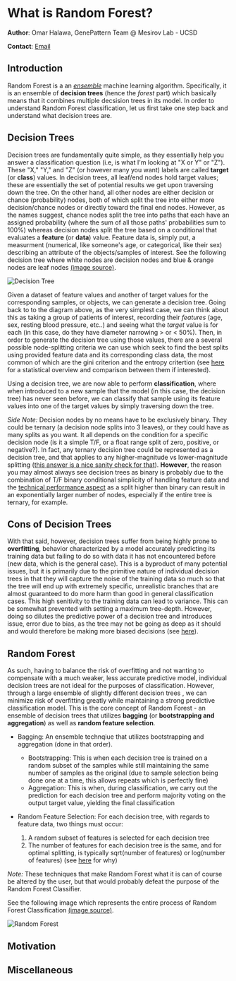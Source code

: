 # What is Random Forest?

**Author**: Omar Halawa, GenePattern Team @ Mesirov Lab - UCSD

**Contact**: [Email](mailto:ohalawa@ucsd.edu)

## Introduction

Random Forest is a an [_ensemble_](https://machinelearningmastery.com/tour-of-ensemble-learning-algorithms/) machine learning algorithm. Specifically, it is an ensemble of **decision trees** (hence the _forest_ part) which basically means that it combines multiple decsision trees in its model. In order to understand Random Forest classification, let us first take one step back and understand what decision trees are.

## Decision Trees

Decision trees are fundamentally quite simple, as they essentially help you answer a classification question (i.e, is what I'm looking at "X or Y" or "Z"). These "X," "Y," and "Z" (or however many you want) labels are called **target** (or **class**) values. In decision trees, all leaf/end nodes hold target values; these are essentially the set of potential results we get upon traversing down the tree. On the other hand, all other nodes are either decision or chance (probability) nodes, both of which split the tree into either more decision/chance nodes or directly toward the final end nodes. However, as the names suggest, chance nodes split the tree into paths that each have an assigned probability (where the sum of all those paths' probabilities sum to 100%) whereas decision nodes split the tree based on a conditional that evaluates a **feature** (or  **data**) value. Feature data is, simply put, a measurment (numerical, like someone's age, or categorical, like their sex) describing an attribute of the objects/samples of interest. See the following decision tree where white nodes are decision nodes and blue & orange nodes are leaf nodes [(image source)](https://www.sciencedirect.com/science/article/pii/S0957417412006707).  

![Decision Tree](https://ars.els-cdn.com/content/image/1-s2.0-S0957417412006707-gr3.jpg)

Given a dataset of feature values and another of target values for the corresponding samples, or objects, we can generate a decision tree. Going back to to the diagram above, as the very simplest case, we can think about this as taking a group of patients of interest, recording their _features_ (age, sex, resting blood pressure, etc..) and seeing what the _target_ value is for each (in this case, do they have diameter narrowing > or < 50%). Then, in order to generate the decision tree using those values, there are a several possible node-splitting criteria we can use which seek to find the best splits using provided feature data and its corresponding class data, the most common of which are the gini criterion and the entropy critertion (see [here](https://quantdare.com/decision-trees-gini-vs-entropy/) for a statistical overview and comparison between them if interested).

Using a decision tree, we are now able to perform **classification**, where when introduced to a new sample that the model (in this case, the decision tree) has never seen before, we can classify that sample using its feature values into one of the target values by simply traversing down the tree.

_Side Note:_ Decision nodes by no means have to be exclusively binary. They could be ternary (a decision node splits into 3 leaves), or they could have as many splits as you want. It all depends on the condition for a specific decision node (is it a simple T/F, or a float range split of zero, positive, or negative?). In fact, any ternary decision tree could be represented as a decision tree, and that applies to any higher-magnitude vs lower-magnitude splitting ([this answer is a nice sanity check for that](https://stats.stackexchange.com/a/12227)). **However**, the reason you may almost always see decision trees as binary is probably due to the combination of T/F binary conditional simplicity of handling feature data and the [technical performance aspect](https://stats.stackexchange.com/questions/12187/are-decision-trees-almost-always-binary-trees) as a split higher than binary can result in an exponentially larger number of nodes, especially if the entire tree is ternary, for example.


## Cons of Decision Trees
With that said, however, decision trees suffer from being highly prone to **overfitting**, behavior characterized by a model accurately predicting its training data but failing to do so with data it has not encountered before (new data, which is the general case). This is a byproduct of many potential issues, but it is primarily due to the primitive nature of individual decision trees in that they will capture the noise of the training data so much so that the tree will end up with extremely specific, unrealistic branches that are almost guaranteed to do more harm than good in general classification cases. This high senitivity to the training data can lead to variance. This can be somewhat prevented with setting a maximum tree-depth. However, doing so dilutes the predictive power of a decision tree and introduces issue, error due to bias, as the tree may not be going as deep as it should and would therefore be making more biased decisions (see [here](https://towardsdatascience.com/decision-trees-and-random-forests-df0c3123f991)).


## Random Forest
As such, having to balance the risk of overfitting and not wanting to compensate with a much weaker, less accurate predictive model, individual decision trees are not ideal for the purposes of classification. However, through a large ensemble of slightly different decision trees , we can minimize risk of overfitting greatly while maintaining a strong predictive classification model. This is the core concept of Random Forest - an ensemble of decision trees that utilizes **bagging** (or **bootstrapping and aggregation**) as well as **random feature selection**.

* Bagging: An ensemble technqiue that utilizes bootstrapping and aggregation (done in that order).
    * Bootstrapping: This is when each decision tree is trained on a random subset of the samples while still maintaining the same number of samples as the original (due to sample selection being done one at a time, this allows repeats which is perfectly fine)
    * Aggregation: This is when, during classification, we carry out the prediction for each decision tree and perform majority voting on the output target value, yielding the final classification

* Random Feature Selection: For each decision tree, with regards to feature data, two things must occur: 
    1. A random subset of features is selected for each decision tree
    2. The number of features for each decision tree is the same, and for optimal splitting, is typically sqrt(number of features) or log(number of features) (see [here](https://link.springer.com/article/10.1007/s10994-006-6226-1) for why)

_Note:_ These techniques that make Random Forest what it is can of course be altered by the user, but that would probably defeat the purpose of the Random Forest Classifier.

See the following image which represents the entire process of Random Forest Classification [(image source)](https://catalyst.earth/catalyst-system-files/help/concepts/focus_c/oa_classif_intro_rt.html).

![Random Forest](https://catalyst.earth/catalyst-system-files/help/COMMON/references/images/RT_schematic.png)


## Motivation


## Miscellaneous
